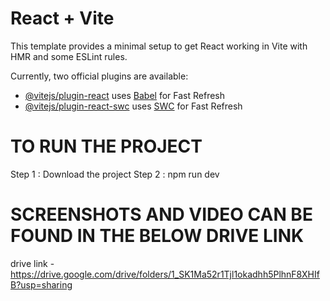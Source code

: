 # React + Vite

This template provides a minimal setup to get React working in Vite with HMR and some ESLint rules.

Currently, two official plugins are available:

- [@vitejs/plugin-react](https://github.com/vitejs/vite-plugin-react/blob/main/packages/plugin-react/README.md) uses [Babel](https://babeljs.io/) for Fast Refresh
- [@vitejs/plugin-react-swc](https://github.com/vitejs/vite-plugin-react-swc) uses [SWC](https://swc.rs/) for Fast Refresh

# TO RUN THE PROJECT
Step 1 : Download the project
Step 2 : npm run dev 

# SCREENSHOTS AND VIDEO CAN BE FOUND IN THE BELOW DRIVE LINK 
drive link - https://drive.google.com/drive/folders/1_SK1Ma52r1Tjl1okadhh5PlhnF8XHIfB?usp=sharing
